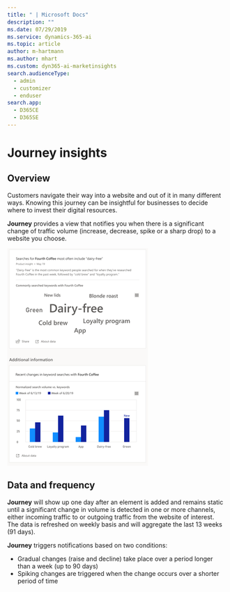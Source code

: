 ```yaml
---
title: " | Microsoft Docs"
description: ""
ms.date: 07/29/2019
ms.service: dynamics-365-ai
ms.topic: article
author: m-hartmann
ms.author: mhart
ms.custom: dyn365-ai-marketinsights
search.audienceType: 
  - admin
  - customizer
  - enduser
search.app: 
  - D365CE
  - D365SE
---
```


# Journey insights

## Overview

Customers navigate their way into a website and out of it in many different ways. Knowing this journey can be insightful for businesses to decide where to invest their digital resources.

**Journey** provides a view that notifies you when there is a significant change of traffic volume (increase, decrease, spike or a sharp drop) to a website you choose.

![Top keywords insight card with additional details](media/top-keywords-insight.png)

## Data and frequency

**Journey** will show up one day after an element is added and remains static until a significant change in volume is detected in one or more channels, either incoming traffic to or outgoing traffic from the website of interest.
The data is refreshed on weekly basis and will aggregate the last 13 weeks (91 days).

**Journey** triggers notifications based on two conditions:

- Gradual changes (raise and decline) take place over a period longer than a week (up to 90 days)
- Spiking changes are triggered when the change occurs over a shorter period of time
